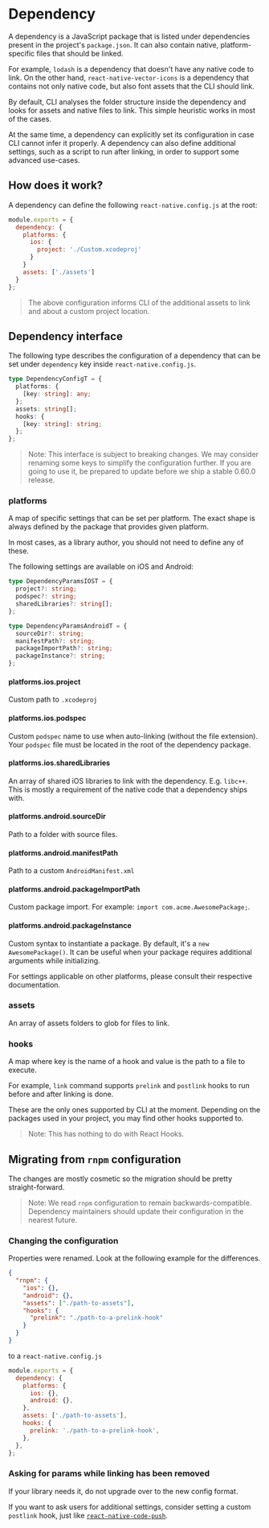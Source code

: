 # Dependency

A dependency is a JavaScript package that is listed under dependencies present in the project's `package.json`. It can also contain native, platform-specific files that should be linked.

For example, `lodash` is a dependency that doesn't have any native code to link. On the other hand, `react-native-vector-icons` is a dependency that contains not only native code, but also font assets that the CLI should link.

By default, CLI analyses the folder structure inside the dependency and looks for assets and native files to link. This simple heuristic works in most of the cases.

At the same time, a dependency can explicitly set its configuration in case CLI cannot infer it properly. A dependency can also define additional settings, such as a script to run after linking, in order to support some advanced use-cases.

## How does it work?

A dependency can define the following `react-native.config.js` at the root:

```js
module.exports = {
  dependency: {
    platforms: {
      ios: {
        project: './Custom.xcodeproj'
      }
    }
    assets: ['./assets']
  }
};
```

> The above configuration informs CLI of the additional assets to link and about a custom project location.

## Dependency interface

The following type describes the configuration of a dependency that can be set under `dependency` key inside `react-native.config.js`.

```ts
type DependencyConfigT = {
  platforms: {
    [key: string]: any;
  };
  assets: string[];
  hooks: {
    [key: string]: string;
  };
};
```

> Note: This interface is subject to breaking changes. We may consider renaming some keys to simplify the configuration further. If you are going to use it, be prepared to update before we ship a stable 0.60.0 release.

### platforms

A map of specific settings that can be set per platform. The exact shape is always defined by the package that provides given platform.

In most cases, as a library author, you should not need to define any of these.

The following settings are available on iOS and Android:

```ts
type DependencyParamsIOST = {
  project?: string;
  podspec?: string;
  sharedLibraries?: string[];
};

type DependencyParamsAndroidT = {
  sourceDir?: string;
  manifestPath?: string;
  packageImportPath?: string;
  packageInstance?: string;
};
```

#### platforms.ios.project

Custom path to `.xcodeproj`

#### platforms.ios.podspec

Custom `podspec` name to use when auto-linking (without the file extension). Your `podspec` file must be located in the root of the dependency package.

#### platforms.ios.sharedLibraries

An array of shared iOS libraries to link with the dependency. E.g. `libc++`. This is mostly a requirement of the native code that a dependency ships with.

#### platforms.android.sourceDir

Path to a folder with source files.

#### platforms.android.manifestPath

Path to a custom `AndroidManifest.xml`

#### platforms.android.packageImportPath

Custom package import. For example: `import com.acme.AwesomePackage;`.

#### platforms.android.packageInstance

Custom syntax to instantiate a package. By default, it's a `new AwesomePackage()`. It can be useful when your package requires additional arguments while initializing.

For settings applicable on other platforms, please consult their respective documentation.

### assets

An array of assets folders to glob for files to link.

### hooks

A map where key is the name of a hook and value is the path to a file to execute.

For example, `link` command supports `prelink` and `postlink` hooks to run before and after linking is done.

These are the only ones supported by CLI at the moment. Depending on the packages used in your project, you may find other hooks supported to.

> Note: This has nothing to do with React Hooks.

## Migrating from `rnpm` configuration

The changes are mostly cosmetic so the migration should be pretty straight-forward.

> Note: We read `rnpm` configuration to remain backwards-compatible. Dependency maintainers should update their configuration in the nearest future.

### Changing the configuration

Properties were renamed. Look at the following example for the differences.

```json
{
  "rnpm": {
    "ios": {},
    "android": {},
    "assets": ["./path-to-assets"],
    "hooks": {
      "prelink": "./path-to-a-prelink-hook"
    }
  }
}
```

to a `react-native.config.js`

```js
module.exports = {
  dependency: {
    platforms: {
      ios: {},
      android: {},
    },
    assets: ['./path-to-assets'],
    hooks: {
      prelink: './path-to-a-prelink-hook',
    },
  },
};
```

### Asking for params while linking has been removed

If your library needs it, do not upgrade over to the new config format.

If you want to ask users for additional settings, consider setting a custom `postlink` hook, just like [`react-native-code-push`](https://github.com/Microsoft/react-native-code-push/blob/master/package.json#L53).
